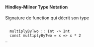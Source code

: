 #### Hindley-Milner Type Notation

Signature de function qui décrit son type

```

  multiplyByTwo :: Int -> Int
  const multiplyByTwo = x => x * 2
_
```
